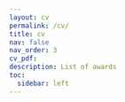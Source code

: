 ```yaml
---
layout: cv
permalink: /cv/
title: cv
nav: false
nav_order: 3
cv_pdf: 
description: List of awards
toc:
  sidebar: left
---
```

